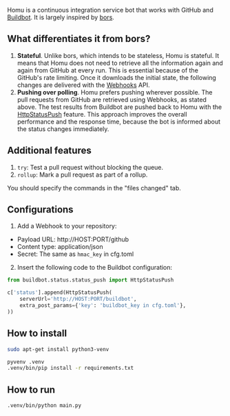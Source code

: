Homu is a continuous integration service bot that works with GitHub and
[Buildbot](http://buildbot.net/). It is largely inspired by
[bors](https://github.com/graydon/bors).

## What differentiates it from bors?

1. **Stateful**. Unlike bors, which intends to be stateless, Homu is stateful.
   It means that Homu does not need to retrieve all the information again and
   again from GitHub at every run. This is essential because of the GitHub's
   rate limiting. Once it downloads the initial state, the following changes
   are delivered with the [Webhooks](https://developer.github.com/webhooks/)
   API.
2. **Pushing over polling**. Homu prefers pushing wherever possible. The pull
   requests from GitHub are retrieved using Webhooks, as stated above. The
   test results from Buildbot are pushed back to Homu with the
   [HttpStatusPush](http://docs.buildbot.net/current/manual/cfg-statustargets.html#httpstatuspush)
   feature. This approach improves the overall performance and the response
   time, because the bot is informed about the status changes immediately.

## Additional features

1. `try`: Test a pull request without blocking the queue.
2. `rollup`: Mark a pull request as part of a rollup.

You should specify the commands in the "files changed" tab.

## Configurations

1. Add a Webhook to your repository:

 - Payload URL: http://HOST:PORT/github
 - Content type: application/json
 - Secret: The same as `hmac_key` in cfg.toml

2. Insert the following code to the Buildbot configuration:

```python
from buildbot.status.status_push import HttpStatusPush

c['status'].append(HttpStatusPush(
    serverUrl='http://HOST:PORT/buildbot',
    extra_post_params={'key': 'buildbot_key in cfg.toml'},
))
```

## How to install

```sh
sudo apt-get install python3-venv

pyvenv .venv
.venv/bin/pip install -r requirements.txt
```

## How to run

```sh
.venv/bin/python main.py
```
